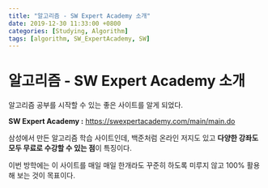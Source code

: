 ```yaml
---
title: "알고리즘 - SW Expert Academy 소개"
date: 2019-12-30 11:33:00 +0800
categories: [Studying, Algorithm]
tags: [algorithm, SW_ExpertAcademy, SW]
---
```


# 알고리즘 - SW Expert Academy 소개



알고리즘 공부를 시작할 수 있는 좋은 사이트를 알게 되었다.



**SW Expert Academy :** https://swexpertacademy.com/main/main.do



삼성에서 만든 알고리즘 학습 사이트인데, 백준처럼 온라인 저지도 있고 **다양한 강좌도 모두 무료로 수강할 수 있는 점**이 특징이다.

이번 방학에는 이 사이트를 매일 매일 한개라도 꾸준히 하도록 미루지 않고 100% 활용해 보는 것이 목표이다.

